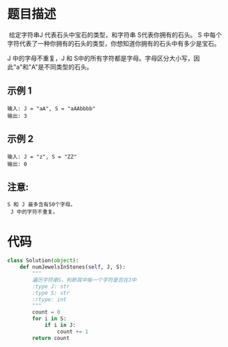 # 题目描述

 给定字符串J 代表石头中宝石的类型，和字符串 S代表你拥有的石头。 S 中每个字符代表了一种你拥有的石头的类型，你想知道你拥有的石头中有多少是宝石。

J 中的字母不重复，J 和 S中的所有字符都是字母。字母区分大小写，因此"a"和"A"是不同类型的石头。

## 示例 1

```text
输入: J = "aA", S = "aAAbbbb"
输出: 3
```

## 示例 2

```text
输入: J = "z", S = "ZZ"
输出: 0
```

## 注意:

```text
S 和 J 最多含有50个字母。
 J 中的字符不重复。
```

# 代码

```python
class Solution(object):
    def numJewelsInStones(self, J, S):
        """
        遍历字符串S，判断其中每一个字符是否在J中
        :type J: str
        :type S: str
        :rtype: int
        """
        count = 0
        for i in S:
            if i in J:
                count += 1
        return count
```
